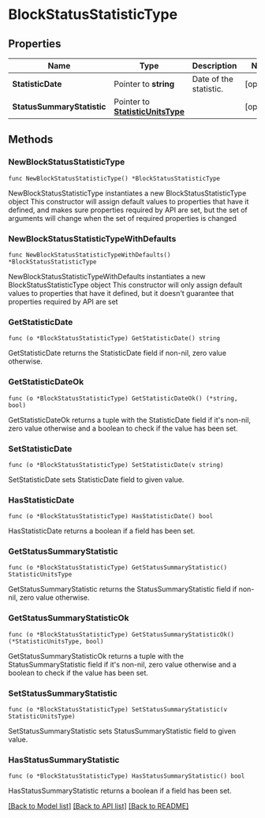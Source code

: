 # BlockStatusStatisticType

## Properties

Name | Type | Description | Notes
------------ | ------------- | ------------- | -------------
**StatisticDate** | Pointer to **string** | Date of the statistic. | [optional] 
**StatusSummaryStatistic** | Pointer to [**StatisticUnitsType**](StatisticUnitsType.md) |  | [optional] 

## Methods

### NewBlockStatusStatisticType

`func NewBlockStatusStatisticType() *BlockStatusStatisticType`

NewBlockStatusStatisticType instantiates a new BlockStatusStatisticType object
This constructor will assign default values to properties that have it defined,
and makes sure properties required by API are set, but the set of arguments
will change when the set of required properties is changed

### NewBlockStatusStatisticTypeWithDefaults

`func NewBlockStatusStatisticTypeWithDefaults() *BlockStatusStatisticType`

NewBlockStatusStatisticTypeWithDefaults instantiates a new BlockStatusStatisticType object
This constructor will only assign default values to properties that have it defined,
but it doesn't guarantee that properties required by API are set

### GetStatisticDate

`func (o *BlockStatusStatisticType) GetStatisticDate() string`

GetStatisticDate returns the StatisticDate field if non-nil, zero value otherwise.

### GetStatisticDateOk

`func (o *BlockStatusStatisticType) GetStatisticDateOk() (*string, bool)`

GetStatisticDateOk returns a tuple with the StatisticDate field if it's non-nil, zero value otherwise
and a boolean to check if the value has been set.

### SetStatisticDate

`func (o *BlockStatusStatisticType) SetStatisticDate(v string)`

SetStatisticDate sets StatisticDate field to given value.

### HasStatisticDate

`func (o *BlockStatusStatisticType) HasStatisticDate() bool`

HasStatisticDate returns a boolean if a field has been set.

### GetStatusSummaryStatistic

`func (o *BlockStatusStatisticType) GetStatusSummaryStatistic() StatisticUnitsType`

GetStatusSummaryStatistic returns the StatusSummaryStatistic field if non-nil, zero value otherwise.

### GetStatusSummaryStatisticOk

`func (o *BlockStatusStatisticType) GetStatusSummaryStatisticOk() (*StatisticUnitsType, bool)`

GetStatusSummaryStatisticOk returns a tuple with the StatusSummaryStatistic field if it's non-nil, zero value otherwise
and a boolean to check if the value has been set.

### SetStatusSummaryStatistic

`func (o *BlockStatusStatisticType) SetStatusSummaryStatistic(v StatisticUnitsType)`

SetStatusSummaryStatistic sets StatusSummaryStatistic field to given value.

### HasStatusSummaryStatistic

`func (o *BlockStatusStatisticType) HasStatusSummaryStatistic() bool`

HasStatusSummaryStatistic returns a boolean if a field has been set.


[[Back to Model list]](../README.md#documentation-for-models) [[Back to API list]](../README.md#documentation-for-api-endpoints) [[Back to README]](../README.md)


